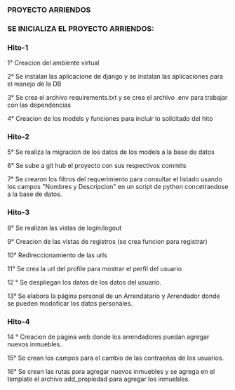 ### PROYECTO ARRIENDOS

### SE INICIALIZA EL PROYECTO ARRIENDOS: 

### Hito-1

1° Creacion del ambiente virtual 

2° Se instalan las aplicacione de django y se instalan las aplicaciones para el manejo de la DB 

3° Se crea el archivo requirements.txt y se  crea el archivo .env para trabajar con las dependencias

4° Creacion de los models y funciones para incluir lo solicitado del hito 

### Hito-2

5° Se realiza la migracion de los datos de los models a la base de datos

6° Se sube a git hub el proyecto con sus respectivos commits

7° Se crearon los filtros del requerimiento para consultar el listado usando los campos "Nombres y Descripcion" 
   en un script de python concetrandose a la base de datos. 

### Hito-3

8° Se realizan las vistas de login/logout 

9° Creacion de las vistas de registros (se crea funcion para registrar)

10° Redireccionamiento de las urls

11° Se crea la url del profile para mostrar el perfil del usuario 

12 ° Se despliegan los datos de los datos del usuario.

13° Se elabora la página personal de un Arrendatario y Arrendador donde se 
    pueden modoficar los  datos personales.

### Hito-4

14 ° Creacion de  página web donde  los arrendadores puedan agregar nuevos inmuebles.

15°  Se crean los campos para el cambio de las contraeñas de los usuarios.

16°  Se crean  las rutas para agregar nuevos inmuebles y se agrega en el template el 
     archivo add_propiedad para agregar los inmuebles. 
    







   